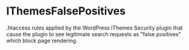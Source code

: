 # IThemesFalsePositives
.htaccess rules applied by the WordPress IThemes Security plugin that cause the plugin to see legitimate search requests as "false positives" which block page rendering.
